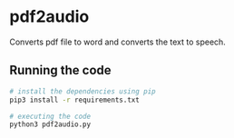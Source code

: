# pdf2audio
Converts pdf file to word and converts the text to speech.

## Running the code
```bash
# install the dependencies using pip
pip3 install -r requirements.txt

# executing the code
python3 pdf2audio.py
```


